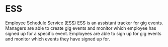 # ESS
Employee Schedule Service (ESS)
ESS is an assistant tracker for gig events. Managers are able to create gig events and monitor which employee has signed up for a specific event.
Employees are able to sign up for gig events and monitor which events they have signed up for. 
